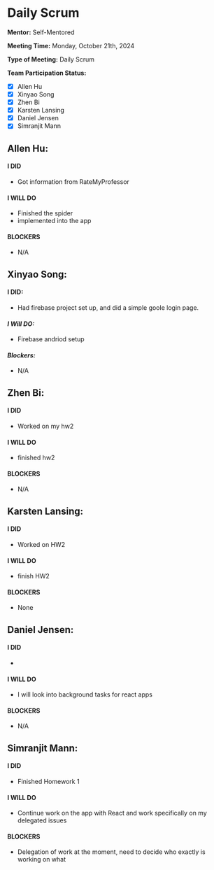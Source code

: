 # Daily Scrum

**Mentor:** Self-Mentored

**Meeting Time:** Monday, October 21th, 2024

**Type of Meeting:** Daily Scrum

**Team Participation Status:** 
- [x] Allen Hu 
- [x] Xinyao Song 
- [x] Zhen Bi 
- [x] Karsten Lansing 
- [x] Daniel Jensen 
- [x] Simranjit Mann 

## **Allen Hu:**  
#### **I DID**  
- Got information from RateMyProfessor

#### **I WILL DO**  
- Finished the spider
- implemented into the app
 
#### **BLOCKERS**  
- N/A

## **Xinyao Song:**  
#### **I DID:**
- Had firebase project set up, and did a simple goole login page.

#### *I Will DO:*
- Firebase andriod setup

#### *Blockers:*
- N/A

## **Zhen Bi:**  
#### **I DID**  
- Worked on my hw2

#### **I WILL DO**  
- finished hw2

#### **BLOCKERS**  
- N/A

## **Karsten Lansing:**  
#### **I DID**  
- Worked on HW2

#### **I WILL DO**  
- finish HW2

#### **BLOCKERS**  
- None

## **Daniel Jensen:**  
#### **I DID**  
- 

#### **I WILL DO**  
- I will look into background tasks for react apps

#### **BLOCKERS**  
- N/A

## **Simranjit Mann:**  
#### **I DID**  
- Finished Homework 1

#### **I WILL DO**  
- Continue work on the app with React and work specifically on my delegated issues

#### **BLOCKERS**  
- Delegation of work at the moment, need to decide who exactly is working on what
